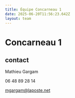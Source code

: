 ```yaml
---
title: Équipe Concarneau 1
date: 2025-06-20T11:56:23.642Z
layout: team
---
```


# Concarneau 1



## contact 

Mathieu Gargam

 06 48 89 28 14

mgargam@laposte.net

